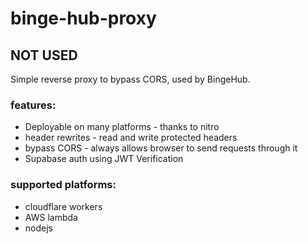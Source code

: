 # binge-hub-proxy

## NOT USED ##

Simple reverse proxy to bypass CORS, used by BingeHub.

### features:
 - Deployable on many platforms - thanks to nitro
 - header rewrites - read and write protected headers
 - bypass CORS - always allows browser to send requests through it
 - Supabase auth using JWT Verification

### supported platforms:
 - cloudflare workers
 - AWS lambda
 - nodejs
